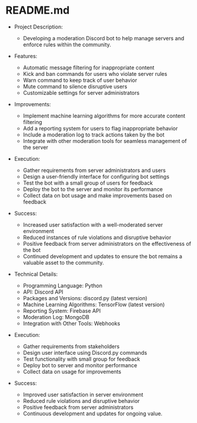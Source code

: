 # README.md

- Project Description:
  - Developing a moderation Discord bot to help manage servers and enforce rules within the community.

- Features:
  - Automatic message filtering for inappropriate content
  - Kick and ban commands for users who violate server rules
  - Warn command to keep track of user behavior
  - Mute command to silence disruptive users
  - Customizable settings for server administrators

- Improvements:
  - Implement machine learning algorithms for more accurate content filtering
  - Add a reporting system for users to flag inappropriate behavior
  - Include a moderation log to track actions taken by the bot
  - Integrate with other moderation tools for seamless management of the server

- Execution:
  - Gather requirements from server administrators and users
  - Design a user-friendly interface for configuring bot settings
  - Test the bot with a small group of users for feedback
  - Deploy the bot to the server and monitor its performance
  - Collect data on bot usage and make improvements based on feedback

- Success:
  - Increased user satisfaction with a well-moderated server environment
  - Reduced instances of rule violations and disruptive behavior
  - Positive feedback from server administrators on the effectiveness of the bot
  - Continued development and updates to ensure the bot remains a valuable asset to the community.

- Technical Details:
  - Programming Language: Python
  - API: Discord API
  - Packages and Versions: discord.py (latest version)
  - Machine Learning Algorithms: TensorFlow (latest version)
  - Reporting System: Firebase API
  - Moderation Log: MongoDB
  - Integration with Other Tools: Webhooks

- Execution:
  - Gather requirements from stakeholders
  - Design user interface using Discord.py commands
  - Test functionality with small group for feedback
  - Deploy bot to server and monitor performance
  - Collect data on usage for improvements

- Success:
  - Improved user satisfaction in server environment
  - Reduced rule violations and disruptive behavior
  - Positive feedback from server administrators
  - Continuous development and updates for ongoing value.